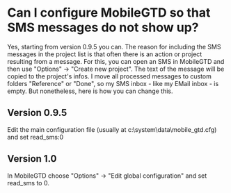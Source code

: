 # Can I configure MobileGTD so that SMS messages do not show up? #

Yes, starting from version 0.9.5 you can.
The reason for including the SMS messages in the project list is that often there is an action or project resulting from a message. For this, you can open an SMS in MobileGTD and then use "Options" -> "Create new project". The text of the message will be copied to the project's infos.
I move all processed messages to custom folders "Reference" or "Done", so my SMS inbox - like my EMail inbox - is empty.
But nonetheless, here is how you can change this.
## Version 0.9.5 ##
Edit the main configuration file (usually at c:\system\data\mobile\_gtd.cfg) and set read\_sms:0
## Version 1.0 ##
In MobileGTD choose "Options" -> "Edit global configuration" and set read\_sms to 0.